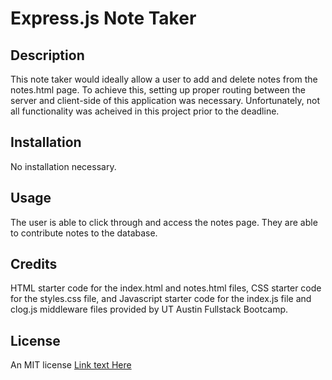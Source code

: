 # Express.js Note Taker

## Description
This note taker would ideally allow a user to add and delete notes from the notes.html page. To achieve this, setting up proper routing between the server and client-side of this application was necessary. Unfortunately, not all functionality was acheived in this project prior to the deadline.

## Installation
No installation necessary.

## Usage
The user is able to click through and access the notes page. They are able to contribute notes to the database. 

## Credits 
HTML starter code for the index.html and notes.html files, CSS starter code for the styles.css file, and Javascript starter code for the index.js file and clog.js middleware files provided by UT Austin Fullstack Bootcamp. 

## License 
An MIT license [Link text Here](https://link-url-here.org)